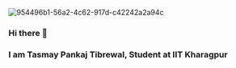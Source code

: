 ![954496b1-56a2-4c62-917d-c42242a2a94c](https://github.com/Tasmay-Tibrewal/Tasmay-Tibrewal/assets/85983760/bf2c735e-5b55-4b98-9f64-2058bf40f5e8)

### Hi there 👋

### I am Tasmay Pankaj Tibrewal, Student at IIT Kharagpur
<!--
**Tasmay-Tibrewal/Tasmay-Tibrewal** is a ✨ _special_ ✨ repository because its `README.md` (this file) appears on your GitHub profile.

Here are some ideas to get you started:

- 🔭 I’m currently working on ...
- 🌱 I’m currently learning ...
- 👯 I’m looking to collaborate on ...
- 🤔 I’m looking for help with ...
- 💬 Ask me about ...
- 📫 How to reach me: ...
- 😄 Pronouns: ...
- ⚡ Fun fact: ...
-->

